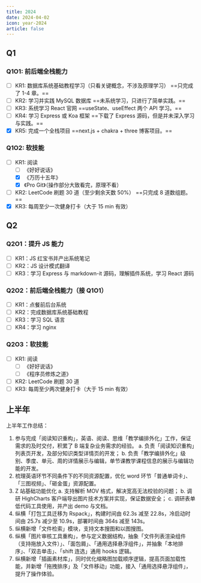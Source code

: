 ```yaml
---
title: 2024
date: 2024-04-02
icon: year-2024
article: false
---
```


## Q1

### Q1O1: 前后端全栈能力

- [ ] KR1: 数据库系统基础教程学习（只看关键概念，不涉及原理学习） ==只完成了 1-4 章。==
- [ ] KR2: 学习并实践 MySQL 数据库 ==未系统学习，只进行了简单实践。==
- [ ] KR3: 系统学习 React 官网 ==useState、useEffect 两个 API 学习。==
- [ ] KR4: 学习 Express 或 Koa 框架 ==下载了 Express 源码，但是并未深入学习与实践。==
- [x] KR5: 完成一个全栈项目 ==next.js + chakra + three 博客项目。==

### Q1O2: 软技能

- [ ] KR1: 阅读
  - [ ] 《好好说话》
  - [x] 《万历十五年》
  - [x] 《Pro Git》（操作部分大致看完，原理不看）
- [ ] KR2: LeetCode 刷题 30 道（至少剩余天数 50%） ==只完成 8 道数组题。==
- [x] KR3: 每周至少一次健身打卡（大于 15 min 有效）

## Q2

### Q2O1：提升 JS 能力

- [ ] KR1：JS 红宝书并产出系统笔记
- [ ] KR2：JS 设计模式翻译
- [ ] KR3：学习 Express 与 markdown-it 源码，理解插件系统，学习 React 源码

### Q2O2：前后端全栈能力（接 Q1O1）

- [ ] KR1：点餐前后台系统
- [ ] KR2：完成数据库系统基础教程
- [ ] KR3：学习 SQL 语言
- [ ] KR4：学习 nginx

### Q2O3：软技能

- [ ] KR1: 阅读
  - [ ] 《好好说话》
  - [ ] 《程序员修炼之道》
- [ ] KR2: LeetCode 刷题 30 道
- [ ] KR3: 每周至少两次健身打卡（大于 15 min 有效）

## 上半年

上半年工作总结：

1. 参与完成「阅读知识重构」，英语、阅读、思维「教学编排外化」工作，保证需求的及时交付，积累了 B 端复杂业务需求的经验。
   a. 负责「阅读知识重构」列表页开发，及部分知识类型详情页的开发；
   b. 负责「教学编排外化」级别、季度、单元、周的详情展示与编辑，单节课教学课程信息的展示与编辑功能的开发。
2. 梳理英语环节不同条件下的不同资源配置，优化 word 环节「普通单词卡」、「三图视频」、「砸金蛋」资源配置。
3. Z 站基础功能优化
   a. 支持解析 MOV 格式，解决宽高无法校验的问题；
   b. 调研 HighCharts 客户端导出图片技术方案并实现，保证数据安全；
   c. 调研表单低代码工具使用，并产出 demo 与文档。
4. 纵横「打包工具迁移为 Rspack」，构建时间由 62.3s 减至 22.8s，冷启动时间由 25.7s 减少至 10.9s，部署时间由 364s 减至 143s。
5. 纵横新增「文件检索」模块，支持文本搜图和以图搜图。
6. 纵横「图片审核工具重构」，参与定义数据结构，抽象「文件列表渲染组件（支持拖放入文件）」、「面包屑」、「通用选择悬浮组件」，并抽象「本地排序」、「双击单击」、「shift 连选」通用 hooks 逻辑。
7. 纵横新增「插画素材库」，同时优化缩略图加载顺序逻辑，提高页面加载性能，并新增「拖拽排序」及「文件移动」功能，接入「通用选择悬浮组件」，提升了操作体验。

